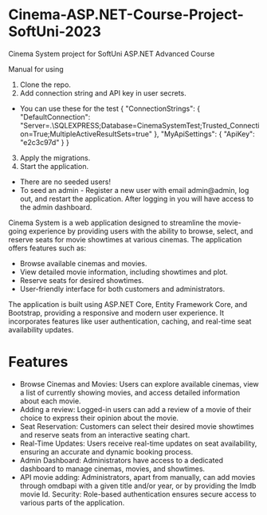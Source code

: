 # Cinema-ASP.NET-Course-Project-SoftUni-2023
Cinema System project for SoftUni ASP.NET Advanced Course


Manual for using
1. Clone the repo.
2. Add connection string and API key in user secrets.
* You can use these for the test
{
  "ConnectionStrings": {
    "DefaultConnection": "Server=.\\SQLEXPRESS;Database=CinemaSystemTest;Trusted_Connection=True;MultipleActiveResultSets=true"
  },
  "MyApiSettings": {
    "ApiKey": "e2c3c97d"
  }
}

3. Apply the migrations.
4. Start the application.
* There are no seeded users!
* To seed an admin - Register a new user with email admin@admin, log out, and restart the application. After logging in you will have access to the admin dashboard.


Cinema System is a web application designed to streamline the movie-going experience by providing users with the ability to browse, select, and reserve seats for movie showtimes at various cinemas. The application offers features such as:

* Browse available cinemas and movies.
* View detailed movie information, including showtimes and plot.
* Reserve seats for desired showtimes.
* User-friendly interface for both customers and administrators.

The application is built using ASP.NET Core, Entity Framework Core, and Bootstrap, providing a responsive and modern user experience. It incorporates features like user authentication, caching, and real-time seat availability updates.


# Features
* Browse Cinemas and Movies: Users can explore available cinemas, view a list of currently showing movies, and access detailed information about each movie.
* Adding a review: Logged-in users can add a review of a movie of their choice to express their opinion about the movie.
* Seat Reservation: Customers can select their desired movie showtimes and reserve seats from an interactive seating chart.
* Real-Time Updates: Users receive real-time updates on seat availability, ensuring an accurate and dynamic booking process.
* Admin Dashboard: Administrators have access to a dedicated dashboard to manage cinemas, movies, and showtimes.
* API movie adding: Administrators, apart from manually, can add movies through omdbapi with a given title and/or year, or by providing the Imdb movie Id.
Security: Role-based authentication ensures secure access to various parts of the application.
